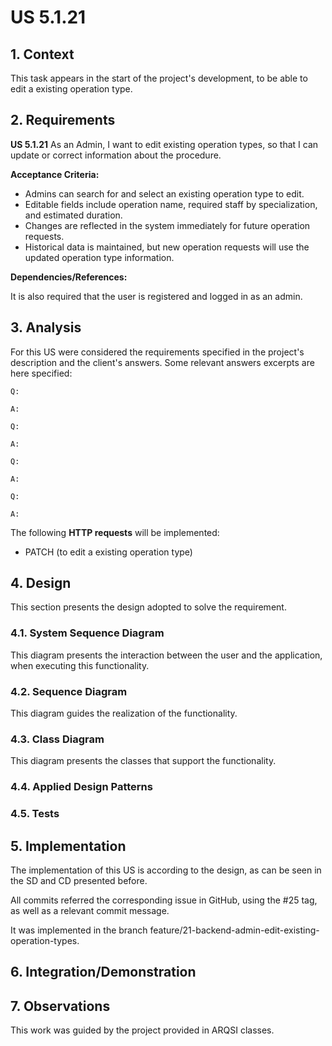 # US 5.1.21

## 1. Context

This task appears in the start of the project's development, to be able to edit a existing operation type.


## 2. Requirements

**US 5.1.21** As an Admin, I want to edit existing operation types, so that I can update or correct information about the procedure. 

**Acceptance Criteria:**

- Admins can search for and select an existing operation type to edit. 
- Editable fields include operation name, required staff by specialization, and estimated duration. 
- Changes are reflected in the system immediately for future operation requests. 
- Historical data is maintained, but new operation requests will use the updated operation type information.


**Dependencies/References:**

It is also required that the user is registered and logged in as an admin.


## 3. Analysis

For this US were considered the requirements specified in the project's description and the client's answers. 
Some relevant answers excerpts are here specified:


```
Q: 

A: 
```

```
Q: 

A: 
```

```
Q: 

A: 
```

```
Q: 

A: 
```


The following **HTTP requests** will be implemented:
- PATCH (to edit a existing operation type)


## 4. Design

This section presents the design adopted to solve the requirement.

### 4.1. System Sequence Diagram

This diagram presents the interaction between the user and the application, when executing this functionality.


### 4.2. Sequence Diagram

This diagram guides the realization of the functionality.


### 4.3. Class Diagram

This diagram presents the classes that support the functionality.


### 4.4. Applied Design Patterns


### 4.5. Tests


## 5. Implementation

The implementation of this US is according to the design, as can be seen in the SD and CD presented before.

All commits referred the corresponding issue in GitHub, using the #25 tag, as well as a relevant commit message.

It was implemented in the branch feature/21-backend-admin-edit-existing-operation-types.


## 6. Integration/Demonstration



## 7. Observations

This work was guided by the project provided in ARQSI classes.
